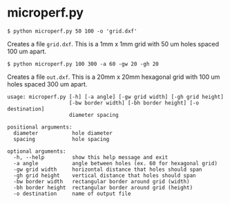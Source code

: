# microperf.py

```
$ python microperf.py 50 100 -o 'grid.dxf'
```
Creates a file `grid.dxf`. This is a 1mm x 1mm grid with 50 um holes spaced 100 um apart.

```
$ python microperf.py 100 300 -a 60 -gw 20 -gh 20
```
Creates a file `out.dxf`. This is a 20mm x 20mm hexagonal grid with 100 um holes spaced 300 um apart.

```
usage: microperf.py [-h] [-a angle] [-gw grid width] [-gh grid height]
                    [-bw border width] [-bh border height] [-o destination]
                    diameter spacing

positional arguments:
  diameter           hole diameter
  spacing            hole spacing

optional arguments:
  -h, --help         show this help message and exit
  -a angle           angle between holes (ex. 60 for hexagonal grid)
  -gw grid width     horizontal distance that holes should span
  -gh grid height    vertical distance that holes should span
  -bw border width   rectangular border around grid (width)
  -bh border height  rectangular border around grid (height)
  -o destination     name of output file
```